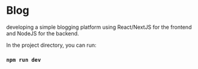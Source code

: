 # Blog
developing a simple blogging platform using React/NextJS for the frontend and NodeJS for the backend.


In the project directory, you can run:
### `npm run dev`
